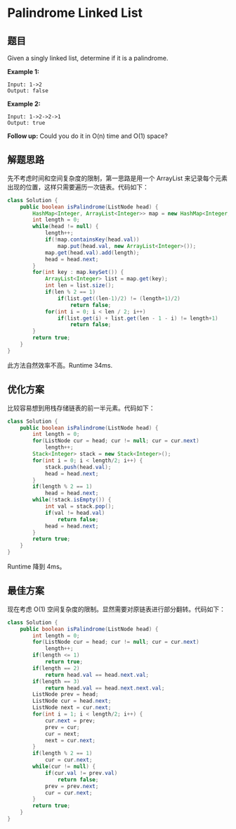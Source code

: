# Palindrome Linked List

## 题目

Given a singly linked list, determine if it is a palindrome.

**Example 1:**

```
Input: 1->2
Output: false
```

**Example 2:**

```
Input: 1->2->2->1
Output: true
```

**Follow up:**
Could you do it in O(n) time and O(1) space?

## 解题思路

先不考虑时间和空间复杂度的限制，第一思路是用一个 ArrayList 来记录每个元素出现的位置，这样只需要遍历一次链表。代码如下：

```java
class Solution {
    public boolean isPalindrome(ListNode head) {
        HashMap<Integer, ArrayList<Integer>> map = new HashMap<Integer, ArrayList<Integer>>();
        int length = 0;
        while(head != null) {
            length++;
            if(!map.containsKey(head.val))
                map.put(head.val, new ArrayList<Integer>());
            map.get(head.val).add(length);   
            head = head.next;
        }
        for(int key : map.keySet()) {
            ArrayList<Integer> list = map.get(key);
            int len = list.size();
            if(len % 2 == 1)
                if(list.get((len-1)/2) != (length+1)/2)
                    return false;
            for(int i = 0; i < len / 2; i++)
                if(list.get(i) + list.get(len - 1 - i) != length+1)
                    return false;
        }
        return true;
    }
}
```

此方法自然效率不高。Runtime 34ms.

## 优化方案

比较容易想到用栈存储链表的前一半元素。代码如下：

```java
class Solution {
    public boolean isPalindrome(ListNode head) {
        int length = 0;
        for(ListNode cur = head; cur != null; cur = cur.next)
            length++; 
        Stack<Integer> stack = new Stack<Integer>();
        for(int i = 0; i < length/2; i++) {
            stack.push(head.val);
            head = head.next;
        }
        if(length % 2 == 1)
            head = head.next;
        while(!stack.isEmpty()) {
            int val = stack.pop();
            if(val != head.val)
                return false;
            head = head.next;
        }
        return true;
    }
}
```

Runtime 降到 4ms。

## 最佳方案

现在考虑 O(1) 空间复杂度的限制。显然需要对原链表进行部分翻转。代码如下：

```java
class Solution {
    public boolean isPalindrome(ListNode head) {
        int length = 0;
        for(ListNode cur = head; cur != null; cur = cur.next)
            length++;
        if(length <= 1)
            return true;
        if(length == 2)
            return head.val == head.next.val;
        if(length == 3)
            return head.val == head.next.next.val;
        ListNode prev = head;
        ListNode cur = head.next;
        ListNode next = cur.next;
        for(int i = 1; i < length/2; i++) {
            cur.next = prev;
            prev = cur;
            cur = next;
            next = cur.next;
        }
        if(length % 2 == 1)
            cur = cur.next;
        while(cur != null) {
            if(cur.val != prev.val)
                return false;
            prev = prev.next;
            cur = cur.next;
        }
        return true;
    }
}
```

